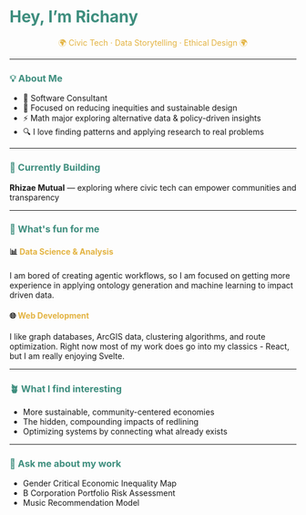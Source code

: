 <h1  style="color:#3E8E7E;">Hey, I’m <strong>Richany</strong></h1>

<p align="center" style="color:#E3B341;">
🌍 Civic Tech · Data Storytelling · Ethical Design 🌍
</br>
</p>

---

### <span style="color:#3E8E7E;">💡 About Me</span>

- 💼 Software Consultant
- 🌿 Focused on reducing inequities and sustainable design 
- ⚡ Math major exploring alternative data & policy-driven insights  
- 🔍 I love finding patterns and applying research to real problems

---

### <span style="color:#3E8E7E;">🚀 Currently Building</span>

**Rhizae Mutual** — exploring where civic tech can empower communities and transparency

---

### <span style="color:#3E8E7E;">🧠 What's fun for me</span>

#### 📊 <span style="color:#E3B341;">Data Science & Analysis</span>
<span>I am bored of creating agentic workflows, so I am focused on getting more experience in applying ontology generation and machine learning to impact driven data.</span>

#### 🌐 <span style="color:#E3B341;">Web Development</span>
<span>
I like graph databases, ArcGIS data, clustering algorithms, and route optimization. Right now most of my work does go into my classics - React, but I am really enjoying Svelte. 
</span>

---

### <span style="color:#3E8E7E;">🪴 What I find interesting</span>

- More sustainable, community-centered economies  
- The hidden, compounding impacts of redlining  
- Optimizing systems by connecting what already exists

---

### <span style="color:#3E8E7E;">🍄 Ask me about my work</span>

- Gender Critical Economic Inequality Map
- B Corporation Portfolio Risk Assessment
- Music Recommendation Model
